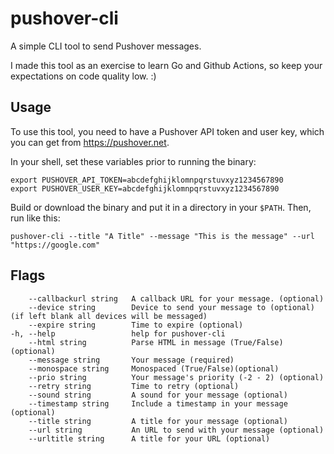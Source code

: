 # pushover-cli

A simple CLI tool to send Pushover messages.

I made this tool as an exercise to learn Go and Github Actions, so keep your expectations on code quality low. :)

## Usage

To use this tool, you need to have a Pushover API token and user key, which you can get from https://pushover.net.

In your shell, set these variables prior to running the binary: 

    export PUSHOVER_API_TOKEN=abcdefghijklomnpqrstuvxyz1234567890
    export PUSHOVER_USER_KEY=abcdefghijklomnpqrstuvxyz1234567890

Build or download the binary and put it in a directory in your `$PATH`. Then, run like this:

    pushover-cli --title "A Title" --message "This is the message" --url "https://google.com"    


## Flags


        --callbackurl string   A callback URL for your message. (optional)
        --device string        Device to send your message to (optional)(if left blank all devices will be messaged)
        --expire string        Time to expire (optional)
    -h, --help                 help for pushover-cli
        --html string          Parse HTML in message (True/False)(optional)
        --message string       Your message (required)
        --monospace string     Monospaced (True/False)(optional)
        --prio string          Your message's priority (-2 - 2) (optional)
        --retry string         Time to retry (optional)
        --sound string         A sound for your message (optional)
        --timestamp string     Include a timestamp in your message (optional)
        --title string         A title for your message (optional)
        --url string           An URL to send with your message (optional)
        --urltitle string      A title for your URL (optional)